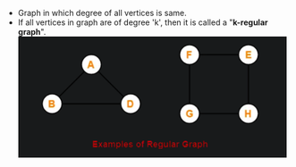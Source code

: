 - Graph in which degree of all vertices is same.
- If all vertices in graph are of degree 'k', then it is called a "**k-regular graph**".
![](../Images/Pasted%20image%2020230514110852.png)